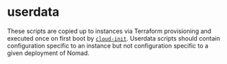 # userdata

These scripts are copied up to instances via Terraform provisioning and
executed once on first boot by
[`cloud-init`](https://cloudinit.readthedocs.io/en/latest/). Userdata scripts
should contain configuration specific to an instance but not configuration
specific to a given deployment of Nomad.
